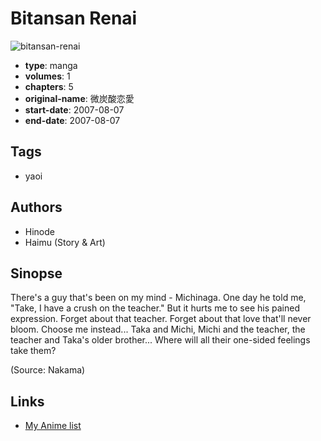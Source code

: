 # Bitansan Renai

![bitansan-renai](https://cdn.myanimelist.net/images/manga/3/24975.jpg)

-   **type**: manga
-   **volumes**: 1
-   **chapters**: 5
-   **original-name**: 微炭酸恋愛
-   **start-date**: 2007-08-07
-   **end-date**: 2007-08-07

## Tags

-   yaoi

## Authors

-   Hinode
-   Haimu (Story & Art)

## Sinopse

There's a guy that's been on my mind - Michinaga. One day he told me, "Take, I have a crush on the teacher." But it hurts me to see his pained expression. Forget about that teacher. Forget about that love that'll never bloom. Choose me instead... Taka and Michi, Michi and the teacher, the teacher and Taka's older brother... Where will all their one-sided feelings take them?

(Source: Nakama)

## Links

-   [My Anime list](https://myanimelist.net/manga/16842/Bitansan_Renai)
